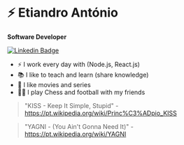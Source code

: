 # ⚡ Etiandro António

**Software Developer**

[![Linkedin Badge](https://img.shields.io/badge/-LinkedIn-blue?style=flat-square&logo=Linkedin&logoColor=white&link=https://www.linkedin.com/in/davidfaria89/)](https://www.linkedin.com/in/etiandro-ant%C3%B3nio-365b141a0//)

- ⚡ I work every day with (Node.js, React.js)
- 📚 I like to teach and learn (share knowledge)
- 🎥 I like movies and series 
- 🚴‍♂ I play Chess and football with my friends


> "KISS - Keep It Simple, Stupid" - https://pt.wikipedia.org/wiki/Princ%C3%ADpio_KISS

> "YAGNI - (You Ain't Gonna Need It)" - https://pt.wikipedia.org/wiki/YAGNI
